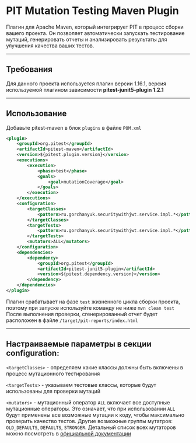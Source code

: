 # PIT Mutation Testing Maven Plugin
Плагин для Apache Maven, который интегрирует PIT в процесс сборки вашего проекта. 
Он позволяет автоматически запускать тестирование мутаций, генерировать отчеты и анализировать результаты для улучшения 
качества ваших тестов.

---

## Требования

Для данного проекта используется плагин версии 1.16.1, версия используемой плагином зависимости 
**pitest-junit5-plugin 1.2.1**

---

## Использование

Добавьте pitest-maven в блок `plugins` в файле `POM.xml`

```xml
<plugin>
    <groupId>org.pitest</groupId>
    <artifactId>pitest-maven</artifactId>
    <version>${pitest.plugin.version}</version>
    <executions>
        <execution>
            <phase>test</phase>
            <goals>
                <goal>mutationCoverage</goal>
            </goals>
        </execution>
    </executions>
    <configuration>
        <targetClasses>
            <pattern>ru.gorchanyuk.securitywithjwt.service.impl.*</pattern>
        </targetClasses>
        <targetTests>
            <pattern>ru.gorchanyuk.securitywithjwt.service.impl.*</pattern>
        </targetTests>
        <mutators>ALL</mutators>
    </configuration>
    <dependencies>
        <dependency>
            <groupId>org.pitest</groupId>
            <artifactId>pitest-junit5-plugin</artifactId>
            <version>${pitest.dependency.version}</version>
        </dependency>
    </dependencies>
</plugin>
```
Плагин срабатывает на фазе `test` жизненного цикла сборки проекта, поэтому при запуске используйте команду не ниже 
`mvn clean test`
После выполнения проверки, сгенерированный отчет будет расположен в файле `/target/pit-reports/index.html`

---

## Настраиваемые параметры в секции configuration:

`<targetClasses>` - определяем какие классы должны быть включены в процесс мутационного тестирования

`<targetTests>` - указываем тестовые классы, которые будут использованы для проверки мутаций

`<mutators>` - мутационный оператор `ALL` включает все доступные мутационные операторы. Это означает, что при 
использовании `ALL` будут применены все возможные мутации к коду, чтобы максимально проверить качество тестов.
Другие возможные группы мутатров: `OLD_DEFAULTS`, `DEFAULTS`, `STRONGER`. 
Детальный список всех мутаторов можно посмотреть в [официальной документации](https://pitest.org/quickstart/mutators/)